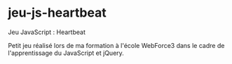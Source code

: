 # jeu-js-heartbeat
Jeu JavaScript : Heartbeat

Petit jeu réalisé lors de ma formation à l'école WebForce3 dans le cadre de l'apprentissage du JavaScript et jQuery.
